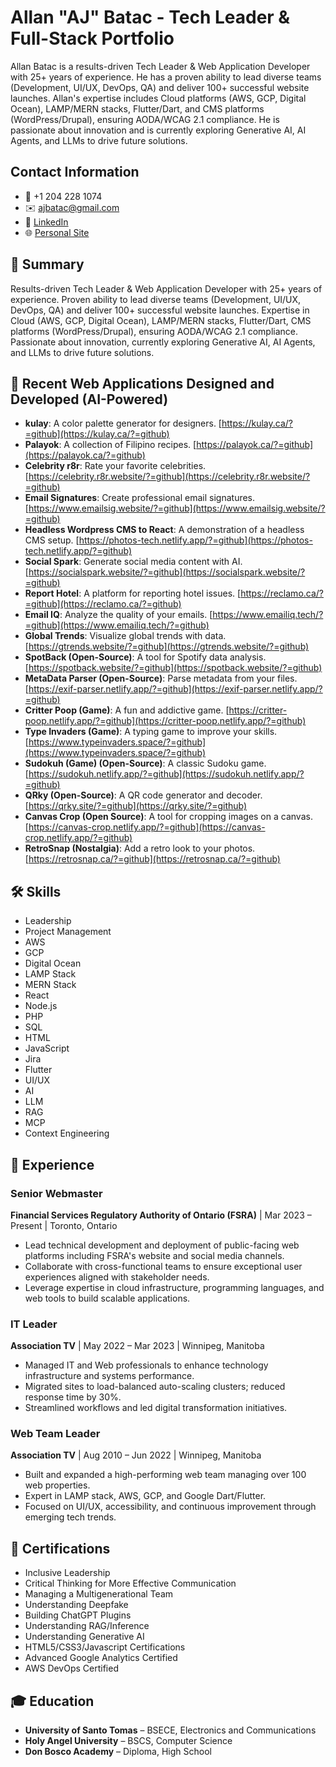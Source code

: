 # Allan "AJ" Batac - Tech Leader & Full-Stack Portfolio

Allan Batac is a results-driven Tech Leader & Web Application Developer with 25+ years of experience. He has a proven ability to lead diverse teams (Development, UI/UX, DevOps, QA) and deliver 100+ successful website launches. Allan's expertise includes Cloud platforms (AWS, GCP, Digital Ocean), LAMP/MERN stacks, Flutter/Dart, and CMS platforms (WordPress/Drupal), ensuring AODA/WCAG 2.1 compliance. He is passionate about innovation and is currently exploring Generative AI, AI Agents, and LLMs to drive future solutions.

## Contact Information

*   📱 +1 204 228 1074
*   ✉️ ajbatac@gmail.com
*   💼 [LinkedIn](https://linkedin.com/in/ajbatac)
*   🌐 [Personal Site](https://ajbatac.com)

## 📝 Summary

Results-driven Tech Leader & Web Application Developer with 25+ years of experience. Proven ability to lead diverse teams (Development, UI/UX, DevOps, QA) and deliver 100+ successful website launches. Expertise in Cloud (AWS, GCP, Digital Ocean), LAMP/MERN stacks, Flutter/Dart, CMS platforms (WordPress/Drupal), ensuring AODA/WCAG 2.1 compliance. Passionate about innovation, currently exploring Generative AI, AI Agents, and LLMs to drive future solutions.

## 🚀 Recent Web Applications Designed and Developed (AI-Powered)

*   **kulay**: A color palette generator for designers. [https://kulay.ca/?=github](https://kulay.ca/?=github)
*   **Palayok**: A collection of Filipino recipes. [https://palayok.ca/?=github](https://palayok.ca/?=github)
*   **Celebrity r8r**: Rate your favorite celebrities. [https://celebrity.r8r.website/?=github](https://celebrity.r8r.website/?=github)
*   **Email Signatures**: Create professional email signatures. [https://www.emailsig.website/?=github](https://www.emailsig.website/?=github)
*   **Headless Wordpress CMS to React**: A demonstration of a headless CMS setup. [https://photos-tech.netlify.app/?=github](https://photos-tech.netlify.app/?=github)
*   **Social Spark**: Generate social media content with AI. [https://socialspark.website/?=github](https://socialspark.website/?=github)
*   **Report Hotel**: A platform for reporting hotel issues. [https://reclamo.ca/?=github](https://reclamo.ca/?=github)
*   **Email IQ**: Analyze the quality of your emails. [https://www.emailiq.tech/?=github](https://www.emailiq.tech/?=github)
*   **Global Trends**: Visualize global trends with data. [https://gtrends.website/?=github](https://gtrends.website/?=github)
*   **SpotBack (Open-Source)**: A tool for Spotify data analysis. [https://spotback.website/?=github](https://spotback.website/?=github)
*   **MetaData Parser (Open-Source)**: Parse metadata from your files. [https://exif-parser.netlify.app/?=github](https://exif-parser.netlify.app/?=github)
*   **Critter Poop (Game)**: A fun and addictive game. [https://critter-poop.netlify.app/?=github](https://critter-poop.netlify.app/?=github)
*   **Type Invaders (Game)**: A typing game to improve your skills. [https://www.typeinvaders.space/?=github](https://www.typeinvaders.space/?=github)
*   **Sudokuh (Game) (Open-Source)**: A classic Sudoku game. [https://sudokuh.netlify.app/?=github](https://sudokuh.netlify.app/?=github)
*   **QRky (Open-Source)**: A QR code generator and decoder. [https://qrky.site/?=github](https://qrky.site/?=github)
*   **Canvas Crop (Open Source)**: A tool for cropping images on a canvas. [https://canvas-crop.netlify.app/?=github](https://canvas-crop.netlify.app/?=github)
*   **RetroSnap (Nostalgia)**: Add a retro look to your photos. [https://retrosnap.ca/?=github](https://retrosnap.ca/?=github)

## 🛠️ Skills

*   Leadership
*   Project Management
*   AWS
*   GCP
*   Digital Ocean
*   LAMP Stack
*   MERN Stack
*   React
*   Node.js
*   PHP
*   SQL
*   HTML
*   JavaScript
*   Jira
*   Flutter
*   UI/UX
*   AI
*   LLM
*   RAG
*   MCP
*   Context Engineering

## 🏢 Experience

### Senior Webmaster
**Financial Services Regulatory Authority of Ontario (FSRA)** | Mar 2023 – Present | Toronto, Ontario
*   Lead technical development and deployment of public-facing web platforms including FSRA's website and social media channels.
*   Collaborate with cross-functional teams to ensure exceptional user experiences aligned with stakeholder needs.
*   Leverage expertise in cloud infrastructure, programming languages, and web tools to build scalable applications.

### IT Leader
**Association TV** | May 2022 – Mar 2023 | Winnipeg, Manitoba
*   Managed IT and Web professionals to enhance technology infrastructure and systems performance.
*   Migrated sites to load-balanced auto-scaling clusters; reduced response time by 30%.
*   Streamlined workflows and led digital transformation initiatives.

### Web Team Leader
**Association TV** | Aug 2010 – Jun 2022 | Winnipeg, Manitoba
*   Built and expanded a high-performing web team managing over 100 web properties.
*   Expert in LAMP stack, AWS, GCP, and Google Dart/Flutter.
*   Focused on UI/UX, accessibility, and continuous improvement through emerging tech trends.

## 📜 Certifications

*   Inclusive Leadership
*   Critical Thinking for More Effective Communication
*   Managing a Multigenerational Team
*   Understanding Deepfake
*   Building ChatGPT Plugins
*   Understanding RAG/Inference
*   Understanding Generative AI
*   HTML5/CSS3/Javascript Certifications
*   Advanced Google Analytics Certified
*   AWS DevOps Certified

## 🎓 Education

*   **University of Santo Tomas** – BSECE, Electronics and Communications
*   **Holy Angel University** – BSCS, Computer Science
*   **Don Bosco Academy** – Diploma, High School
